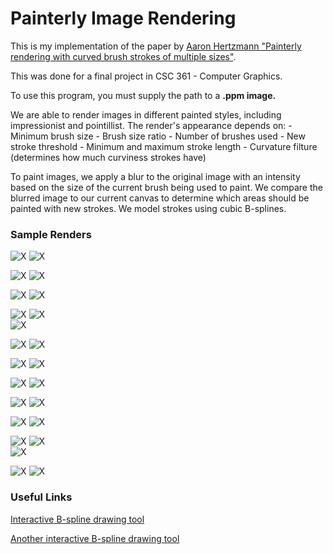 # Painterly Image Rendering

This is my implementation of the paper by [Aaron Hertzmann "Painterly rendering with curved brush strokes of multiple sizes"](https://dl.acm.org/citation.cfm?id=280951). 

This was done for a final project in CSC 361 - Computer Graphics.

To use this program, you must supply the path to a **.ppm image.**

We are able to render images in different painted styles, including impressionist and pointillist. The render's appearance depends on:
    - Minimum brush size
    - Brush size ratio 
    - Number of brushes used
    - New stroke threshold
    - Minimum and maximum stroke length
    - Curvature filture (determines how much curviness strokes have)

To paint images, we apply a blur to the original image with an intensity based on the size of the current brush being used to paint. We compare the blurred image to our current canvas to determine which areas should be painted with new strokes. We model strokes using cubic B-splines.

### Sample Renders

![X](sample-images/profile.png) ![X](sample-images/profile_painted.png)  

![X](sample-images/donald.jpg)
![X](sample-images/donald_painted.png)  

![X](sample-images/chambers6.jpg)
![X](sample-images/chambers6_painted.png)  

![X](sample-images/tree.jpg)
![X](sample-images/tree_painted.png)  
![X](sample-images/tree_painted_curvy.png)  

![X](sample-images/manatee.jpeg)
![X](sample-images/manatee_painted_curvy.png)  

![X](sample-images/leaves.jpg)
![X](sample-images/leaves_painted.png)  

![X](sample-images/lights.jpg)
![X](sample-images/lights_painted_point.png)  

![X](sample-images/snow2.jpg)
![X](sample-images/snow2_painted_high_curve.png)   

![X](sample-images/japan.jpg)
![X](sample-images/japan_painted.png)  

![X](sample-images/flowers.jpg)
![X](sample-images/flowers_painted_fixed.png)  
![X](sample-images/flowers_pointillist.png)  

![X](sample-images/colosseum.jpg)
![X](sample-images/colosseum_painted.png)  

### Useful Links

[Interactive B-spline drawing tool](http://nurbscalculator.in/)
<!-- via https://stackoverflow.com/questions/53564615/how-do-i-get-the-b-spline-curve-to-connect-to-the-final-control-point -->

[Another interactive B-spline drawing tool](http://research.engr.utexas.edu/cagd/B-Spline-Interaction/)